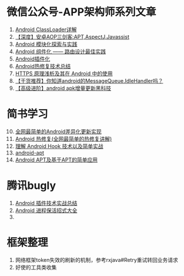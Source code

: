 # 微信公众号-APP架构师系列文章
1. [Android ClassLoader详解](http://blog.csdn.net/xiangzhihong8/article/details/52880327?spm=5176.100239.blogcont184258.19.LQkbFH)
2. [【深度】安卓AOP三剑客:APT,AspectJ,Javassist](http://mp.weixin.qq.com/s/SYeewXcyVLTUyN97mA_XQw)
3. [Android 模块化探索与实践](http://mp.weixin.qq.com/s/2mNYldAtuC_cAIJWYt_Etg)
4. [Android 组件化 —— 路由设计最佳实践](http://www.jianshu.com/p/8a3eeeaf01e8)
5. [Android插件化](http://blog.csdn.net/xiangzhihong8/article/details/52876440)
6. [Android热修复技术总结](http://mp.weixin.qq.com/s/jocsi9AcjlpyCi8AePZ0pg)
7. [HTTPS 原理浅析及其在 Android 中的使用](http://mp.weixin.qq.com/s/k-Co2KeekSucjuYvL5tsHA)
8. [【干货推荐】你知道android的MessageQueue.IdleHandler吗？](http://mp.weixin.qq.com/s/w1l6yxhjB7_wqc78cGsPqQ)
9. [【高级进阶】android apk增量更新黑科技](有道我的资源目录下)
 # 简书学习
10. [全网最简单的Android差异化更新实现](http://www.jianshu.com/p/749e349c2a9e)
11. [Android 热修复(全网最简单的热修复讲解)](http://www.jianshu.com/p/d17519d4952e)
12. [理解 Android Hook 技术以及简单实战](http://www.jianshu.com/p/4f6d20076922)
13. [android-apt](http://www.jianshu.com/p/2494825183c5)
14. [Android APT及基于APT的简单应用](http://www.jianshu.com/p/94979c056b20)

# 腾讯bugly
1. [Android 插件技术实战总结](http://mp.weixin.qq.com/s/1p5Y0f5XdVXN2EZYT0AM_A)
2. [Android 进程保活招式大全](http://mp.weixin.qq.com/s/OXiFQNTyCHpqSP6B9HOiHw)
3.
# 框架整理
1. 网络框架token失效的刷新的机制，参考rxjava#Retry重试转回业务请求
2. 好使的工具类收集